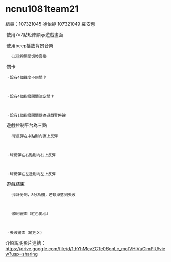 # ncnu1081team21
組員：107321045 徐怡婷 107321049 羅安惠


˙使用7x7點矩陣顯示遊戲畫面


·使用beep播放背景音樂



      ·以指撥開關切換音樂
  
  
  

  
  
·關卡



     ·設有4個難度不同關卡
  
  
  
     ·設有4個指撥開關決定關卡
  
  
  
     ·設有1個指撥開關做為遊戲暫停鍵



˙遊戲控制平台為三點



      ·球反彈在中點則向直上反彈
    
  
  
     ·球反彈在右點則向右上反彈
  
  
  
     ·球反彈在左邊則向左上反彈



·遊戲結束



      ·採計分制，8分為勝，若球掉落則失敗
  
  
  
      ·勝利畫面（紅色愛心）
  
  
  
     ·失敗畫面（紅色Ｘ）
  
  
  
   



介紹說明影片連結：
https://drive.google.com/file/d/1thYhMevZCTe06onLc_molVHiVuClmPlU/view?usp=sharing
